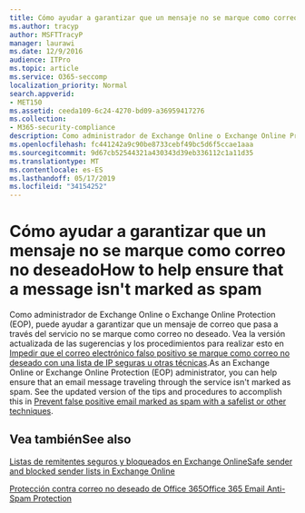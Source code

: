 ```yaml
---
title: Cómo ayudar a garantizar que un mensaje no se marque como correo no deseado
ms.author: tracyp
author: MSFTTracyP
manager: laurawi
ms.date: 12/9/2016
audience: ITPro
ms.topic: article
ms.service: O365-seccomp
localization_priority: Normal
search.appverid:
- MET150
ms.assetid: ceeda109-6c24-4270-bd09-a36959417276
ms.collection:
- M365-security-compliance
description: Como administrador de Exchange Online o Exchange Online Protection (EOP), puede ayudar a garantizar que un mensaje de correo que pasa a través del servicio no se marque como correo no deseado. Vea la versión actualizada de las sugerencias y los procedimientos para realizar esto en Impedir que el correo electrónico falso positivo se marque como correo no deseado con una lista de IP seguras u otras técnicas.
ms.openlocfilehash: fc441242a9c90be8733cebf49bc5d6f5ccae1aaa
ms.sourcegitcommit: 9d67cb52544321a430343d39eb336112c1a11d35
ms.translationtype: MT
ms.contentlocale: es-ES
ms.lasthandoff: 05/17/2019
ms.locfileid: "34154252"
---
```

# <a name="how-to-help-ensure-that-a-message-isnt-marked-as-spam"></a><span data-ttu-id="7156f-104">Cómo ayudar a garantizar que un mensaje no se marque como correo no deseado</span><span class="sxs-lookup"><span data-stu-id="7156f-104">How to help ensure that a message isn't marked as spam</span></span>

<span data-ttu-id="7156f-p102">Como administrador de Exchange Online o Exchange Online Protection (EOP), puede ayudar a garantizar que un mensaje de correo que pasa a través del servicio no se marque como correo no deseado. Vea la versión actualizada de las sugerencias y los procedimientos para realizar esto en [Impedir que el correo electrónico falso positivo se marque como correo no deseado con una lista de IP seguras u otras técnicas](https://go.microsoft.com/fwlink/p/?LinkID=534224).</span><span class="sxs-lookup"><span data-stu-id="7156f-p102">As an Exchange Online or Exchange Online Protection (EOP) administrator, you can help ensure that an email message traveling through the service isn't marked as spam. See the updated version of the tips and procedures to accomplish this in [Prevent false positive email marked as spam with a safelist or other techniques](https://go.microsoft.com/fwlink/p/?LinkID=534224).</span></span> 
  
## <a name="see-also"></a><span data-ttu-id="7156f-107">Vea también</span><span class="sxs-lookup"><span data-stu-id="7156f-107">See also</span></span>

[<span data-ttu-id="7156f-108">Listas de remitentes seguros y bloqueados en Exchange Online</span><span class="sxs-lookup"><span data-stu-id="7156f-108">Safe sender and blocked sender lists in Exchange Online</span></span>](safe-sender-and-blocked-sender-lists-faq.md)

[<span data-ttu-id="7156f-109">Protección contra correo no deseado de Office 365</span><span class="sxs-lookup"><span data-stu-id="7156f-109">Office 365 Email Anti-Spam Protection</span></span>](https://support.office.com/article/Office-365-Email-Anti-Spam-Protection-6a601501-a6a8-4559-b2e7-56b59c96a586)

